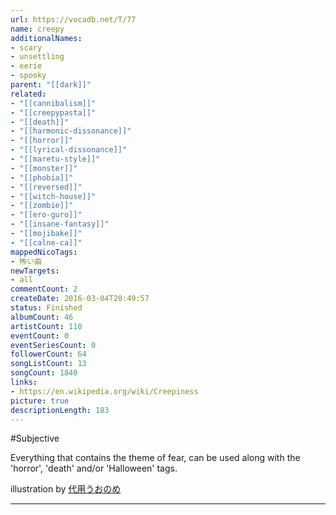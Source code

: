 ```yaml
---
url: https://vocadb.net/T/77
name: creepy
additionalNames: 
- scary
- unsettling
- eerie
- spooky
parent: "[[dark]]"
related:
- "[[cannibalism]]"
- "[[creepypasta]]"
- "[[death]]"
- "[[harmonic-dissonance]]"
- "[[horror]]"
- "[[lyrical-dissonance]]"
- "[[maretu-style]]"
- "[[monster]]"
- "[[phobia]]"
- "[[reversed]]"
- "[[witch-house]]"
- "[[zombie]]"
- "[[ero-guro]]"
- "[[insane-fantasy]]"
- "[[mojibake]]"
- "[[calne-ca]]"
mappedNicoTags:
- 怖い曲
newTargets:
- all
commentCount: 2
createDate: 2016-03-04T20:49:57
status: Finished
albumCount: 46
artistCount: 110
eventCount: 0
eventSeriesCount: 0
followerCount: 64
songListCount: 13
songCount: 1840
links: 
- https://en.wikipedia.org/wiki/Creepiness
picture: true
descriptionLength: 183
---
```


#Subjective

Everything that contains the theme of fear, can be used along with the 'horror', 'death' and/or 'Halloween' tags.

illustration by [代用うおのめ](https://www.pixiv.net/member.php?id=386951)

---

